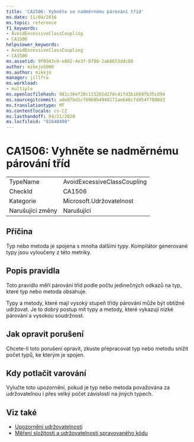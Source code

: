 ```yaml
---
title: 'CA1506: Vyhněte se nadměrnému párování tříd'
ms.date: 11/04/2016
ms.topic: reference
f1_keywords:
- AvoidExcessiveClassCoupling
- CA1506
helpviewer_keywords:
- AvoidExcessiveClassCoupling
- CA1506
ms.assetid: 9f0943c0-e802-4e3f-8798-2ab8653ddc80
author: mikejo5000
ms.author: mikejo
manager: jillfra
ms.workload:
- multiple
ms.openlocfilehash: 981c36ef20c115201d27dc41fd3b1669fb35cd94
ms.sourcegitcommit: ade07bd1cf69b8b494d171ae648cfdd54f7800d3
ms.translationtype: MT
ms.contentlocale: cs-CZ
ms.lasthandoff: 04/21/2020
ms.locfileid: "81648490"
---
```

# <a name="ca1506-avoid-excessive-class-coupling"></a>CA1506: Vyhněte se nadměrnému párování tříd

|||
|-|-|
|TypeName|AvoidExcessiveClassCoupling|
|CheckId|CA1506|
|Kategorie|Microsoft.Udržovatelnost|
|Narušující změny|Narušující|

## <a name="cause"></a>Příčina

Typ nebo metoda je spojena s mnoha dalšími typy. Kompilátor generované typy jsou vyloučeny z této metriky.

## <a name="rule-description"></a>Popis pravidla

Toto pravidlo měří párování tříd podle počtu jedinečných odkazů na typ, které typ nebo metoda obsahuje.

Typy a metody, které mají vysoký stupeň třídy párování může být obtížné udržovat. Je to dobrý postup mít typy a metody, které vykazují nízké párování a vysokou soudržnost.

## <a name="how-to-fix-violations"></a>Jak opravit porušení

Chcete-li toto porušení opravit, zkuste přepracovat typ nebo metodu snížit počet typů, ke kterým je spojen.

## <a name="when-to-suppress-warnings"></a>Kdy potlačit varování

Vylučte toto upozornění, pokud je typ nebo metoda považována za udržovatelnou i přes velký počet závislostí na jiných typech.

## <a name="see-also"></a>Viz také

- [Upozornění udržovatelnosti](../code-quality/maintainability-warnings.md)
- [Měření složitosti a udržovatelnosti spravovaného kódu](../code-quality/code-metrics-values.md)
